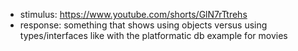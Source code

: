 - stimulus: https://www.youtube.com/shorts/GlN7rTtrehs
- response: something that shows using objects versus using types/interfaces like with the platformatic db example for movies